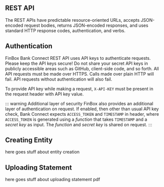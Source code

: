 ## REST API
The REST APIs have predictable resource-oriented URLs, accepts JSON-encoded request bodies, returns JSON-encoded responses, and uses standard HTTP response codes, authentication, and verbs.

## Authentication
FinBox Bank Connect REST API uses API keys to authenticate requests. Please keep the API keys secure! Do not share your secret API keys in publicly accessible areas such as GitHub, client-side code, and so forth. All API requests must be made over HTTPS. Calls made over plain HTTP will fail. API requests without authentication will also fail.

To provide API key while making a request, `X-API-KEY` must be present in the request header with API key value.

::: warning Additional layer of security
FinBox also provides an additional layer of authentication on request. If enabled, then other than usual API key check, Bank Connect expects `ACCESS_TOKEN` and `TIMESTAMP` in header, where `ACCESS_TOKEN` is generated using a _function_ that takes `TIMESTAMP` and a _secret key_ as input. The _function_ and _secret key_ is shared on request.
:::

## Creating Entity
here goes stuff about entity creation

## Uploading Statement
here goes stuff about uploading statement pdf
